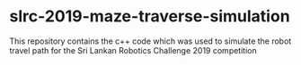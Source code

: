 # slrc-2019-maze-traverse-simulation
This repository contains the c++ code which was used to simulate the robot travel path for the Sri Lankan Robotics Challenge 2019 competition
